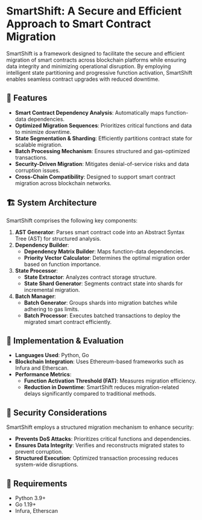 # SmartShift: A Secure and Efficient Approach to Smart Contract Migration

SmartShift is a framework designed to facilitate the secure and efficient migration of smart contracts across blockchain platforms while ensuring data integrity and minimizing operational disruption. By employing intelligent state partitioning and progressive function activation, SmartShift enables seamless contract upgrades with reduced downtime.

## 📌 Features
- **Smart Contract Dependency Analysis**: Automatically maps function-data dependencies.
- **Optimized Migration Sequences**: Prioritizes critical functions and data to minimize downtime.
- **State Segmentation & Sharding**: Efficiently partitions contract state for scalable migration.
- **Batch Processing Mechanism**: Ensures structured and gas-optimized transactions.
- **Security-Driven Migration**: Mitigates denial-of-service risks and data corruption issues.
- **Cross-Chain Compatibility**: Designed to support smart contract migration across blockchain networks.

## 🏗 System Architecture
SmartShift comprises the following key components:

1. **AST Generator**: Parses smart contract code into an Abstract Syntax Tree (AST) for structured analysis.
2. **Dependency Builder**:
   - **Dependency Matrix Builder**: Maps function-data dependencies.
   - **Priority Vector Calculator**: Determines the optimal migration order based on function importance.
3. **State Processor**:
   - **State Extractor**: Analyzes contract storage structure.
   - **State Shard Generator**: Segments contract state into shards for incremental migration.
4. **Batch Manager**:
   - **Batch Generator**: Groups shards into migration batches while adhering to gas limits.
   - **Batch Processor**: Executes batched transactions to deploy the migrated smart contract efficiently.

## 🔬 Implementation & Evaluation
- **Languages Used**: Python, Go
- **Blockchain Integration**: Uses Ethereum-based frameworks such as Infura and Etherscan.
- **Performance Metrics**:
  - **Function Activation Threshold (FAT)**: Measures migration efficiency.
  - **Reduction in Downtime**: SmartShift reduces migration-related delays significantly compared to traditional methods.

## 🔐 Security Considerations
SmartShift employs a structured migration mechanism to enhance security:
- **Prevents DoS Attacks**: Prioritizes critical functions and dependencies.
- **Ensures Data Integrity**: Verifies and reconstructs migrated states to prevent corruption.
- **Structured Execution**: Optimized transaction processing reduces system-wide disruptions.

## 📂 Requirements
- Python 3.9+
- Go 1.19+
- Infura, Etherscan

